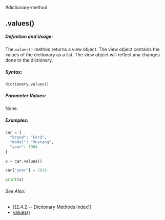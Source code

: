 #dictionary-method
## .values()
##### Definition and Usage:
The `values()` method returns a view object. The view object contains the values of the dictionary as a list.
The view object will reflect any changes done to the dictionary.


##### Syntax:
 `dictionary.values()`

##### Parameter Values:
None.

##### Examples:
```py
car = {  
  "brand": "Ford",  
  "model": "Mustang",  
  "year": 1964  
}  
  
x = car.values()

car["year"] = 2018

print(x)

```


###### See Also:
- [[2.4.2 -- Dictionary Methods Index]]
- [values()](https://www.w3schools.com/python/ref_dictionary_values.asp)